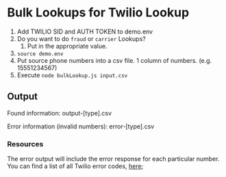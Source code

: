 # Bulk Lookups for Twilio Lookup

1. Add TWILIO SID and AUTH TOKEN to demo.env
1. Do you want to do `fraud` or `carrier` Lookups?
    1. Put in the appropriate value.
1. `source demo.env`
1. Put source phone numbers into a csv file.  1 column of numbers. (e.g. 15551234567)
1. Execute `node bulkLookup.js input.csv`

## Output
Found information:
output-[type].csv

Error information (invalid numbers):
error-[type].csv

### Resources
The error output will include the error response for each particular number.
You can find a list of all Twilio error codes, [here](https://www.twilio.com/docs/api/errors);

